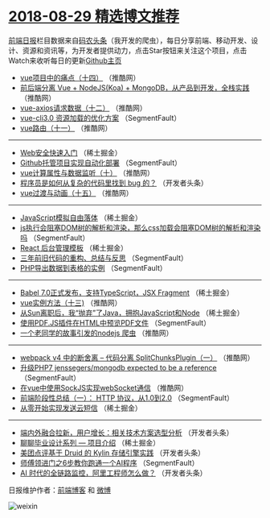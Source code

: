 # [2018-08-29 精选博文推荐](http://hao.caibaojian.com/date/2018/08/29)

[前端日报](http://caibaojian.com/c/news)栏目数据来自[码农头条](http://hao.caibaojian.com/)（我开发的爬虫），每日分享前端、移动开发、设计、资源和资讯等，为开发者提供动力，点击Star按钮来关注这个项目，点击Watch来收听每日的更新[Github主页](https://github.com/kujian/frontendDaily)
* [vue项目中的痛点（十四）](http://hao.caibaojian.com/84485.html) （推酷网）
* [前后端分离 Vue + NodeJS(Koa) + MongoDB，从产品到开发，全栈实践](http://hao.caibaojian.com/84484.html) （推酷网）
* [vue-axios请求数据（十二）](http://hao.caibaojian.com/84491.html) （推酷网）
* [vue-cli3.0 资源加载的优化方案](http://hao.caibaojian.com/84508.html) （SegmentFault）
* [vue路由（十一）](http://hao.caibaojian.com/84492.html) （推酷网）

***
* [Web安全快速入门](http://hao.caibaojian.com/84535.html) （稀土掘金）
* [Github托管项目实现自动化部署](http://hao.caibaojian.com/84525.html) （SegmentFault）
* [vue计算属性与数据监听（十）](http://hao.caibaojian.com/84494.html) （推酷网）
* [程序员是如何从复杂的代码里找到 bug 的？](http://hao.caibaojian.com/84553.html) （开发者头条）
* [vue过渡与动画（十五）](http://hao.caibaojian.com/84481.html) （推酷网）

***
* [JavaScript模拟自由落体](http://hao.caibaojian.com/84533.html) （稀土掘金）
* [js执行会阻塞DOM树的解析和渲染，那么css加载会阻塞DOM树的解析和渲染吗](http://hao.caibaojian.com/84519.html) （SegmentFault）
* [React 后台管理模板](http://hao.caibaojian.com/84534.html) （稀土掘金）
* [三年前旧代码的重构、总结与反思](http://hao.caibaojian.com/84511.html) （SegmentFault）
* [PHP导出数据到表格的实例](http://hao.caibaojian.com/84522.html) （SegmentFault）

***
* [Babel 7.0正式发布，支持TypeScript，JSX Fragment](http://hao.caibaojian.com/84531.html) （稀土掘金）
* [vue实例方法（十三)](http://hao.caibaojian.com/84489.html) （推酷网）
* [从Sun离职后，我“抛弃”了Java，拥抱JavaScript和Node](http://hao.caibaojian.com/84536.html) （稀土掘金）
* [使用PDF.JS插件在HTML中预览PDF文件](http://hao.caibaojian.com/84515.html) （SegmentFault）
* [一个老同学的故事引发的nodejs 爬虫](http://hao.caibaojian.com/84482.html) （推酷网）

***
* [webpack v4 中的断舍离 &#8211; 代码分离 SplitChunksPlugin（一）](http://hao.caibaojian.com/84495.html) （推酷网）
* [升级PHP7 jenssegers/mongodb expected to be a reference](http://hao.caibaojian.com/84517.html) （SegmentFault）
* [在vue中使用SockJS实现webSocket通信](http://hao.caibaojian.com/84483.html) （推酷网）
* [前端阶段性总结（一）： HTTP 协议，从1.0到2.0](http://hao.caibaojian.com/84509.html) （SegmentFault）
* [从零开始实现发送云短信](http://hao.caibaojian.com/84532.html) （稀土掘金）

***
* [端内外融合拉新，用户增长：相关技术方案选型分析](http://hao.caibaojian.com/84558.html) （开发者头条）
* [聊聊毕业设计系列 &#8212; 项目介绍](http://hao.caibaojian.com/84528.html) （稀土掘金）
* [美团点评基于 Druid 的 Kylin 存储引擎实践](http://hao.caibaojian.com/84548.html) （开发者头条）
* [师傅领进门之6步教你跑通一个AI程序](http://hao.caibaojian.com/84520.html) （SegmentFault）
* [AI 时代的全链路监控，阿里工程师怎么做？](http://hao.caibaojian.com/84559.html) （开发者头条）

日报维护作者：[前端博客](http://caibaojian.com/) 和 [微博](http://caibaojian.com/go/weibo)

![weixin](https://user-images.githubusercontent.com/3055447/38468989-651132ac-3b80-11e8-8e6b-15122322a9d7.png)